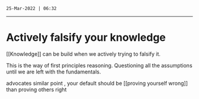`25-Mar-2022 | 06:32`

---
# Actively falsify your knowledge

[[Knowledge]] can be build when we actively trying to falsify it. 

This is the way of first principles reasoning. Questioning all the assumptions until we are left with the fundamentals. 

advocates similar point , your default should be [[proving yourself wrong]] than proving others right